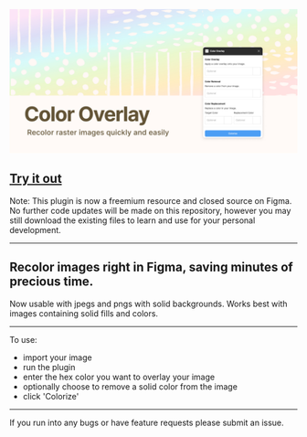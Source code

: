 ![Color Overlay](artwork.jpg)
## [Try it out](https://www.figma.com/community/plugin/786223450940846289)

Note: This plugin is now a freemium resource and closed source on Figma. No further code updates will be made on this repository, however you may still download the existing files to learn and use for your personal development.

---
## Recolor images right in Figma, saving minutes of precious time.

Now usable with jpegs and pngs with solid backgrounds.
Works best with images containing solid fills and colors.

---
To use:
- import your image
- run the plugin
- enter the hex color you want to overlay your image
- optionally choose to remove a solid color from the image
- click 'Colorize'

---
If you run into any bugs or have feature requests please submit an issue.